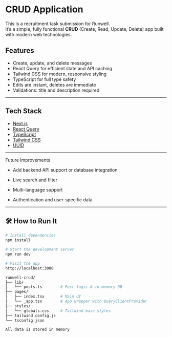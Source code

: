 # CRUD Application

This is a recruitment task submission for Runwell.  
It’s a simple, fully functional **CRUD** (Create, Read, Update, Delete) app built with modern web technologies.

##  Features

- Create, update, and delete messages
- React Query for efficient state and API caching
- Tailwind CSS for modern, responsive styling
- TypeScript for full type safety
- Edits are instant, deletes are immediate
- Validations: title and description required

---

## Tech Stack

- [Next.js](https://nextjs.org/)
- [React Query](https://tanstack.com/query)
- [TypeScript](https://www.typescriptlang.org/)
- [Tailwind CSS](https://tailwindcss.com/)
- [UUID](https://www.npmjs.com/package/uuid)

---

Future Improvements

- Add backend API support or database integration

- Live search and filter

- Multi-language support

- Authentication and user-specific data

---

## 🛠 How to Run It

```bash
# Install dependencies
npm install

# Start the development server
npm run dev

# Visit the app
http://localhost:3000

runwell-crud/
├── lib/
│   └── posts.ts        # Post logic & in-memory DB
├── pages/
│   ├── index.tsx       # Main UI
│   └── _app.tsx        # App wrapper with QueryClientProvider
├── styles/
│   └── globals.css     # Tailwind base styles
├── tailwind.config.js
└── tsconfig.json

All data is stored in memory

